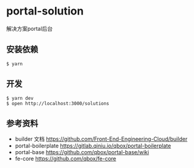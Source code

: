 # portal-solution

解决方案portal后台

## 安装依赖

```shell
$ yarn
```

## 开发

```shell
$ yarn dev
$ open http://localhost:3000/solutions
```

## 参考资料

- builder 文档 https://github.com/Front-End-Engineering-Cloud/builder
- portal-boilerplate https://gitlab.qiniu.io/qbox/portal-boilerplate
- portal-base https://github.com/qbox/portal-base/wiki
- fe-core https://github.com/qbox/fe-core
